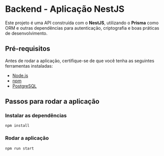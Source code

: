 # Backend - Aplicação NestJS

Este projeto é uma API construída com o **NestJS**, utilizando o **Prisma** como ORM e outras dependências para autenticação, criptografia e boas práticas de desenvolvimento.

## Pré-requisitos

Antes de rodar a aplicação, certifique-se de que você tenha as seguintes ferramentas instaladas:

- [Node.js](https://nodejs.org/en/)
- [npm](https://www.npmjs.com/)
- [PostgreSQL](https://www.postgresql.org/)

## Passos para rodar a aplicação

### Instalar as dependências

`npm install `

### Rodar a aplicação

`npm run start`

